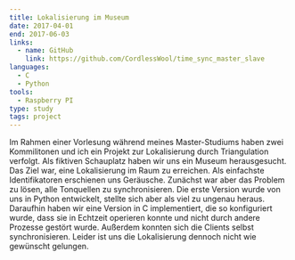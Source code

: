 ```yaml
---
title: Lokalisierung im Museum
date: 2017-04-01
end: 2017-06-03
links:
  - name: GitHub
    link: https://github.com/CordlessWool/time_sync_master_slave
languages:
  - C
  - Python
tools:
  - Raspberry PI
type: study
tags: project
---
```


Im Rahmen einer Vorlesung während meines Master-Studiums haben zwei Kommilitonen und ich ein Projekt zur Lokalisierung durch Triangulation verfolgt. Als fiktiven Schauplatz haben wir uns ein Museum herausgesucht. Das Ziel war, eine Lokalisierung im Raum zu erreichen. Als einfachste Identifikatoren erschienen uns Geräusche. Zunächst war aber das Problem zu lösen, alle Tonquellen zu synchronisieren. Die erste Version wurde von uns in Python entwickelt, stellte sich aber als viel zu ungenau heraus. Daraufhin haben wir eine Version in C implementiert, die so konfiguriert wurde, dass sie in Echtzeit operieren konnte und nicht durch andere Prozesse gestört wurde. Außerdem konnten sich die Clients selbst synchronisieren. Leider ist uns die Lokalisierung dennoch nicht wie gewünscht gelungen.
